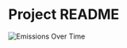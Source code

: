 # Project README

<!-- EMISSIONS_GRAPH -->
![Emissions Over Time](codecarbon_artifacts/README_emissions_trend.png)
<!-- END_EMISSIONS_GRAPH -->
